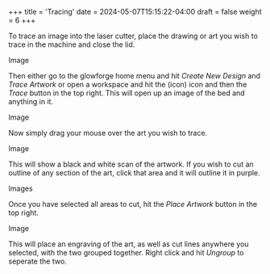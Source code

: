 +++
title = 'Tracing'
date = 2024-05-07T15:15:22-04:00
draft = false
weight = 6
+++

To trace an image into the laser cutter, place the drawing or art you wish to trace in the machine and close the lid.

Image

Then either go to the glowforge home menu and hit *Create New Design* and *Trace Artwork* or open a workspace and hit the (icon) icon and then the *Trace* button in the top right. This will open up an image of the bed and anything in it.

Image

Now simply drag your mouse over the art you wish to trace.

Image

This will show a black and white scan of the artwork. If you wish to cut an outline of any section of the art, click that area and it will outline it in purple. 

Images

Once you have selected all areas to cut, hit the *Place Artwork* button in the top right.

Image

This will place an engraving of the art, as well as cut lines anywhere you selected, with the two grouped together. Right click and hit *Ungroup* to seperate the two.


